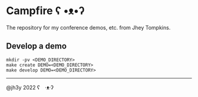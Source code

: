 # Campfire ʕ •ᴥ•ʔ

The repository for my conference demos, etc. from Jhey Tompkins.

## Develop a demo
```
mkdir -pv <DEMO_DIRECTORY>
make create DEMO=<DEMO_DIRECTORY>
make develop DEMO=<DEMO_DIRECTORY>
```

---

@jh3y 2022 ʕ　·ᴥ·ʔ

